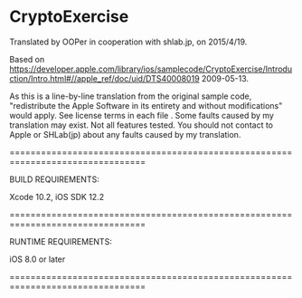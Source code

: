 # CryptoExercise

Translated by OOPer in cooperation with shlab.jp, on 2015/4/19.

Based on
<https://developer.apple.com/library/ios/samplecode/CryptoExercise/Introduction/Intro.html#//apple_ref/doc/uid/DTS40008019>
2009-05-13.

As this is a line-by-line translation from the original sample code, "redistribute the Apple Software in its entirety and without modifications" would apply. See license terms in each file .
Some faults caused by my translation may exist. Not all features tested.
You should not contact to Apple or SHLab(jp) about any faults caused by my translation.

================================================================================

BUILD REQUIREMENTS:

Xcode 10.2, iOS SDK 12.2

================================================================================

RUNTIME REQUIREMENTS:

iOS 8.0 or later

================================================================================
